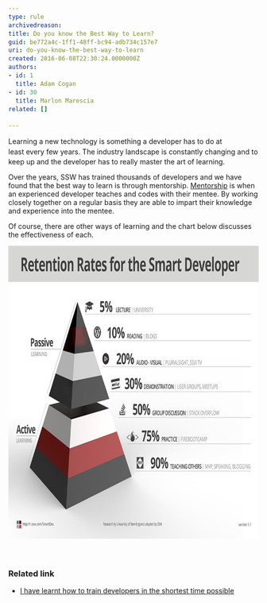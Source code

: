 ```yaml
---
type: rule
archivedreason: 
title: Do you know the Best Way to Learn?
guid: be772a4c-1ff1-48ff-bc94-adb734c157e7
uri: do-you-know-the-best-way-to-learn
created: 2016-06-08T22:30:24.0000000Z
authors:
- id: 1
  title: Adam Cogan
- id: 30
  title: Marlon Marescia
related: []

---
```



<p>Learning a new technology is something a developer has to do <span style="line-height:20.8px;">at least </span>every few years. The industry landscape is constantly changing and to keep up and the developer has to really master the art of learning.</p><p>Over the years, SSW has trained thousands of developers and we have found that the best way to learn is through mentorship. <a href="http://adamcogan.com/2016/06/06/train-devs-quickly/" target="_blank">Mentorship​</a> ​is when an experienced developer t<span></span><span></span>eaches and codes with their mentee. By working closely together on a regular basis they are able to impart their knowledge and experience into the mentee.</p><p>Of course, there are other ways of learning and the chart below discusses the effectiveness of each.​​</p><img src="learn-rate.png" alt="learn-rate.png" style="margin:0px;width:800px;height:590px;" /><br>
<br><excerpt class='endintro'></excerpt><br>
<h3 class="ssw15-rteElement-H3">​Related link​</h3><ul><li><a href="http://adamcogan.com/2016/06/06/train-devs-quickly/" title="I have learnt how to train developers in the shortest time possible" target="_blank">I have learnt how to train developers in the shortest time possible</a>​</li></ul>


